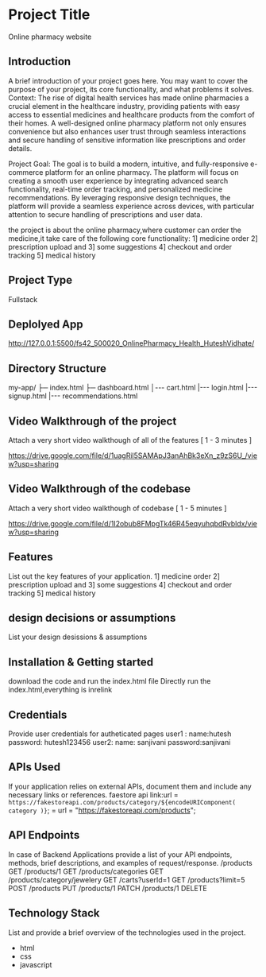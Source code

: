 # Project Title

Online pharmacy website

## Introduction

A brief introduction of your project goes here. You may want to cover the purpose of your project, its core functionality, and what problems it solves.
Context:
The rise of digital health services has made online pharmacies a crucial element in the healthcare industry, providing patients with easy access to essential medicines and healthcare products from the comfort of their homes. A well-designed online pharmacy platform not only ensures convenience but also enhances user trust through seamless interactions and secure handling of sensitive information like prescriptions and order details.

Project Goal:
The goal is to build a modern, intuitive, and fully-responsive e-commerce platform for an online pharmacy. The platform will focus on creating a smooth user experience by integrating advanced search functionality, real-time order tracking, and personalized medicine recommendations. By leveraging responsive design techniques, the platform will provide a seamless experience across devices, with particular attention to secure handling of prescriptions and user data.

the project is about the online pharmacy,where customer can order the medicine,it take care of the following core functionality:
1] medicine order
2] prescription upload and
3] some suggestions
4] checkout and order tracking
5] medical history

## Project Type

Fullstack

## Deplolyed App

http://127.0.0.1:5500/fs42_500020_OnlinePharmacy_Health_HuteshVidhate/

## Directory Structure

my-app/
├─ index.html
├─ dashboard.html
│--- cart.html
|--- login.html
|---signup.html
|--- recommendations.html

## Video Walkthrough of the project

Attach a very short video walkthough of all of the features [ 1 - 3 minutes ]

https://drive.google.com/file/d/1uagRil5SAMApJ3anAhBk3eXn_z9zS6U_/view?usp=sharing

## Video Walkthrough of the codebase

Attach a very short video walkthough of codebase [ 1 - 5 minutes ]

https://drive.google.com/file/d/1I2obub8FMpgTk46R45eqyuhqbdRvbldx/view?usp=sharing

## Features

List out the key features of your application.
1] medicine order
2] prescription upload and
3] some suggestions
4] checkout and order tracking
5] medical history

## design decisions or assumptions

List your design desissions & assumptions

## Installation & Getting started

download the code and run the index.html file
Directly run the index.html,everything is inrelink

## Credentials

Provide user credentials for autheticated pages
user1 :
name:hutesh
password: hutesh123456
user2:
name: sanjivani
password:sanjivani

## APIs Used

If your application relies on external APIs, document them and include any necessary links or references.
faestore api
link:url = `https://fakestoreapi.com/products/category/${encodeURIComponent(
            category
          )}`;
= url = "https://fakestoreapi.com/products";

## API Endpoints

In case of Backend Applications provide a list of your API endpoints, methods, brief descriptions, and examples of request/response.
/products
GET
/products/1
GET
/products/categories
GET
/products/category/jewelery
GET
/carts?userId=1
GET
/products?limit=5
POST
/products
PUT
/products/1
PATCH
/products/1
DELETE

## Technology Stack

List and provide a brief overview of the technologies used in the project.

- html
- css
- javascript
